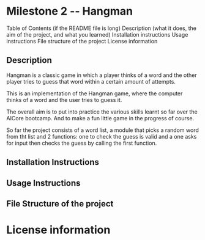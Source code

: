 # Milestone 2 -- Hangman

Table of Contents (if the README file is long)
Description (what it does, the aim of the project, and what you learned)
Installation instructions
Usage instructions
File structure of the project
License information

## Description
Hangman is a classic game in which a player thinks of a word and the other player tries to guess that word within a certain amount of attempts.

This is an implementation of the Hangman game, where the computer thinks of a word and the user tries to guess it. 

The overall aim is to put into practice the various skills learnt so far over the AICore bootcamp. And to make a fun little game in the progress of course. 

So far the project consists of a word list, a module that picks a random word from tht list and 2 functions: one to check the guess is valid and a one asks for input then checks the guess by calling the first function.

## Installation Instructions 

## Usage Instructions 

## File Structure of the project 

# License information
